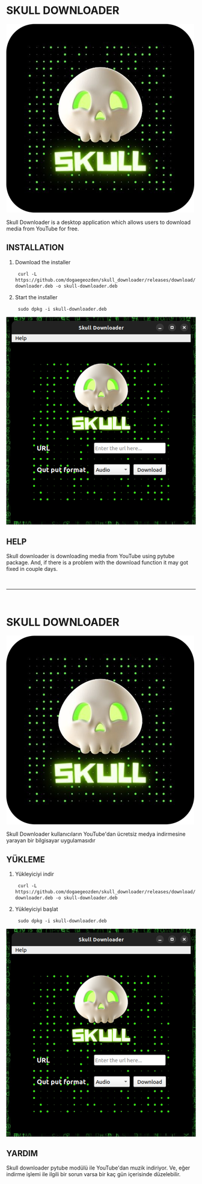 # SKULL DOWNLOADER
![SkullDownloaderLogo](https://raw.githubusercontent.com/dogaegeozden/skull_downloader/main/logos/skull_downloader_logo_rounded_corners.png)

Skull Downloader is a desktop application which allows users to download media from YouTube for free. 

## INSTALLATION
1) Download the installer

		curl -L https://github.com/dogaegeozden/skull_downloader/releases/download/Download/skull-downloader.deb -o skull-downloader.deb

2) Start the installer

		sudo dpkg -i skull-downloader.deb

![AppScreenShot](https://raw.githubusercontent.com/dogaegeozden/skull_downloader/main/app_scs/app_sc.png)

## HELP

Skull downloader is downloading media from YouTube using pytube package. And, if there is a problem with the download function it may got fixed in couple days.

<br>

---

<br>

# SKULL DOWNLOADER
![SkullDownloaderLogo](https://raw.githubusercontent.com/dogaegeozden/skull_downloader/main/logos/skull_downloader_logo_rounded_corners.png)

Skull Downloader kullanıcıların YouTube'dan ücretsiz medya indirmesine yarayan bir bilgisayar uygulamasıdır

## YÜKLEME
1) Yükleyiciyi indir

		curl -L https://github.com/dogaegeozden/skull_downloader/releases/download/Download/skull-downloader.deb -o skull-downloader.deb

2) Yükleyiciyi başlat

		sudo dpkg -i skull-downloader.deb
		
![AppScreenShot](https://raw.githubusercontent.com/dogaegeozden/skull_downloader/main/app_scs/app_sc.png)

## YARDIM

Skull downloader pytube modülü ile YouTube'dan muzik indiriyor. Ve, eğer indirme işlemi ile ilgili bir sorun varsa bir kaç gün içerisinde düzelebilir.